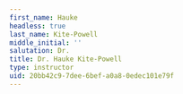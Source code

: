 ```yaml
---
first_name: Hauke
headless: true
last_name: Kite-Powell
middle_initial: ''
salutation: Dr.
title: Dr. Hauke Kite-Powell
type: instructor
uid: 20bb42c9-7dee-6bef-a0a8-0edec101e79f
---
```

